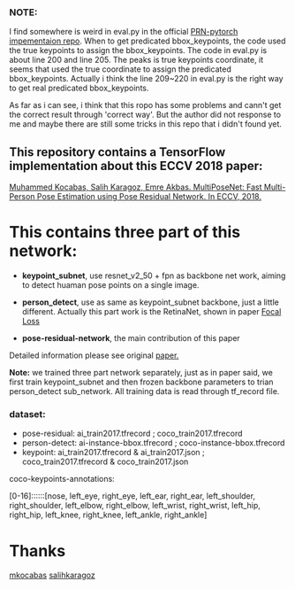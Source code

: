 ### NOTE:

I find somewhere is weird in eval.py in the official [PRN-pytorch impementaion repo](https://github.com/salihkaragoz/pose-residual-network-pytorch). When to get predicated bbox_keypoints, the code used the true keypoints to assign the bbox_keypoints. The code in eval.py is about line 200 and line 205. The peaks is true keypoints coordinate, it seems that used the true coordinate to assign the predicated bbox_keypoints. Actually i think the line 209~220 in eval.py is the right way to get real predicated bbox_keypoints.

As far as i can see, i think that this ropo has some problems and cann't get the correct result through 'correct way'. But the author did not response to me and maybe there are still some tricks in this repo that i didn't found yet.

## This repository contains a TensorFlow implementation about this ECCV 2018 paper:

[Muhammed Kocabas, Salih Karagoz, Emre Akbas. MultiPoseNet: Fast Multi-Person Pose Estimation using Pose Residual Network. In ECCV, 2018.](https://arxiv.org/abs/1807.04067)

# This contains three part of this network:
    
- **keypoint_subnet**, use resnet_v2_50 + fpn as backbone net work, aiming to detect huaman pose points on a single image.

- **person_detect**, use as same as keypoint_subnet backbone, just a little different. Actually this part work is the RetinaNet, shown in paper [Focal Loss](https://arxiv.org/abs/1708.02002)

- **pose-residual-network**, the main contribution of this paper

Detailed information please see original [paper.](https://arxiv.org/abs/1807.04067)

**Note:** we trained three part network separately, just as in paper said, we first train keypoint_subnet and then frozen backbone parameters to trian person_detect sub_network. All training data is 
read through tf_record file.


### dataset: 

- pose-residual: ai_train2017.tfrecord ; coco_train2017.tfrecord
- person-detect: ai-instance-bbox.tfrecord ; coco-instance-bbox.tfrecord
- keypoint: ai_train2017.tfrecord & ai_train2017.json ; coco_train2017.tfrecord & coco_train2017.json

coco-keypoints-annotations:

[0-16]::::::[nose, left_eye, right_eye, left_ear, right_ear, left_shoulder, right_shoulder, left_elbow,
 right_elbow, left_wrist, right_wrist, left_hip, right_hip, left_knee, right_knee, left_ankle, right_ankle]

 # Thanks
 
 [mkocabas](https://github.com/mkocabas/pose-residual-network)
 [salihkaragoz](https://github.com/salihkaragoz/pose-residual-network-pytorch)
 
 

